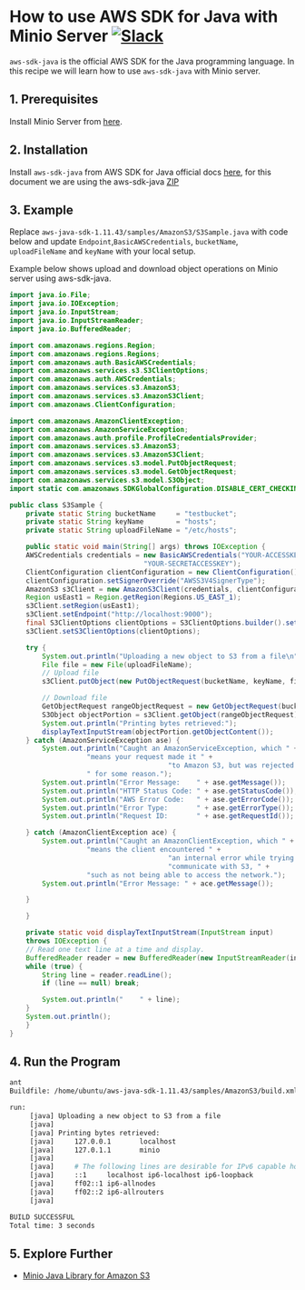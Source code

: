 # How to use AWS SDK for Java with Minio Server [![Slack](https://slack.minio.io/slack?type=svg)](https://slack.minio.io)

`aws-sdk-java` is the official AWS SDK for the Java programming language. In this recipe we will learn how to use `aws-sdk-java` with Minio server.

## 1. Prerequisites

Install Minio Server from [here](http://docs.minio.io/docs/minio).

## 2. Installation

Install `aws-sdk-java` from AWS SDK for Java official docs [here](https://aws.amazon.com/sdk-for-java/), for this document we are using the aws-sdk-java [ZIP](https://sdk-for-java.amazonwebservices.com/latest/aws-java-sdk.zip)

## 3. Example

Replace ``aws-java-sdk-1.11.43/samples/AmazonS3/S3Sample.java`` with code below and update ``Endpoint``,``BasicAWSCredentials``, ``bucketName``, ``uploadFileName`` and ``keyName`` with your local setup.

Example below shows upload and download object operations on Minio server using aws-sdk-java.

```java
import java.io.File;
import java.io.IOException;
import java.io.InputStream;
import java.io.InputStreamReader;
import java.io.BufferedReader;

import com.amazonaws.regions.Region;
import com.amazonaws.regions.Regions;
import com.amazonaws.auth.BasicAWSCredentials;
import com.amazonaws.services.s3.S3ClientOptions;
import com.amazonaws.auth.AWSCredentials;
import com.amazonaws.services.s3.AmazonS3;
import com.amazonaws.services.s3.AmazonS3Client;
import com.amazonaws.ClientConfiguration;

import com.amazonaws.AmazonClientException;
import com.amazonaws.AmazonServiceException;
import com.amazonaws.auth.profile.ProfileCredentialsProvider;
import com.amazonaws.services.s3.AmazonS3;
import com.amazonaws.services.s3.AmazonS3Client;
import com.amazonaws.services.s3.model.PutObjectRequest;
import com.amazonaws.services.s3.model.GetObjectRequest;
import com.amazonaws.services.s3.model.S3Object;
import static com.amazonaws.SDKGlobalConfiguration.DISABLE_CERT_CHECKING_SYSTEM_PROPERTY;

public class S3Sample {
    private static String bucketName     = "testbucket";
    private static String keyName        = "hosts";
    private static String uploadFileName = "/etc/hosts";

    public static void main(String[] args) throws IOException {
    AWSCredentials credentials = new BasicAWSCredentials("YOUR-ACCESSKEYID",
                                 "YOUR-SECRETACCESSKEY");
    ClientConfiguration clientConfiguration = new ClientConfiguration();
    clientConfiguration.setSignerOverride("AWSS3V4SignerType");
    AmazonS3 s3Client = new AmazonS3Client(credentials, clientConfiguration);
    Region usEast1 = Region.getRegion(Regions.US_EAST_1);
    s3Client.setRegion(usEast1);
    s3Client.setEndpoint("http://localhost:9000");
    final S3ClientOptions clientOptions = S3ClientOptions.builder().setPathStyleAccess(true).build();
    s3Client.setS3ClientOptions(clientOptions);

    try {
        System.out.println("Uploading a new object to S3 from a file\n");
        File file = new File(uploadFileName);
        // Upload file
        s3Client.putObject(new PutObjectRequest(bucketName, keyName, file));

        // Download file
        GetObjectRequest rangeObjectRequest = new GetObjectRequest(bucketName, keyName);
        S3Object objectPortion = s3Client.getObject(rangeObjectRequest);
        System.out.println("Printing bytes retrieved:");
        displayTextInputStream(objectPortion.getObjectContent());
    } catch (AmazonServiceException ase) {
        System.out.println("Caught an AmazonServiceException, which " +
                   "means your request made it " +
                                       "to Amazon S3, but was rejected with an error response" +
                   " for some reason.");
        System.out.println("Error Message:    " + ase.getMessage());
        System.out.println("HTTP Status Code: " + ase.getStatusCode());
        System.out.println("AWS Error Code:   " + ase.getErrorCode());
        System.out.println("Error Type:       " + ase.getErrorType());
        System.out.println("Request ID:       " + ase.getRequestId());

    } catch (AmazonClientException ace) {
        System.out.println("Caught an AmazonClientException, which " +
                   "means the client encountered " +
                                       "an internal error while trying to " +
                                       "communicate with S3, " +
                   "such as not being able to access the network.");
        System.out.println("Error Message: " + ace.getMessage());

    }

    }

    private static void displayTextInputStream(InputStream input)
    throws IOException {
    // Read one text line at a time and display.
    BufferedReader reader = new BufferedReader(new InputStreamReader(input));
    while (true) {
        String line = reader.readLine();
        if (line == null) break;

        System.out.println("    " + line);
    }
    System.out.println();       
    }
}
```

## 4. Run the Program

```sh
ant
Buildfile: /home/ubuntu/aws-java-sdk-1.11.43/samples/AmazonS3/build.xml

run:
     [java] Uploading a new object to S3 from a file
     [java]
     [java] Printing bytes retrieved:
     [java]     127.0.0.1       localhost
     [java]     127.0.1.1       minio
     [java]     
     [java]     # The following lines are desirable for IPv6 capable hosts
     [java]     ::1     localhost ip6-localhost ip6-loopback
     [java]     ff02::1 ip6-allnodes
     [java]     ff02::2 ip6-allrouters
     [java]

BUILD SUCCESSFUL
Total time: 3 seconds
```
## 5. Explore Further

* [Minio Java Library for Amazon S3](https://docs.minio.io/docs/java-client-quickstart-guide)
